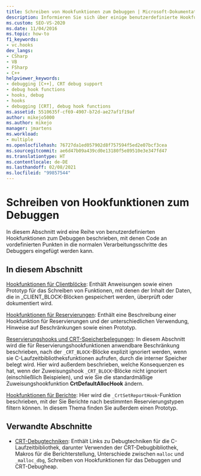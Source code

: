 ```yaml
---
title: Schreiben von Hookfunktionen zum Debuggen | Microsoft-Dokumentation
description: Informieren Sie sich über einige benutzerdefinierte Hookfunktionen zum Debuggen, die Sie schreiben können, um Ihren Code an vordefinierten Punkten innerhalb des normalen Verarbeitungsablaufs des Debuggers einzufügen.
ms.custom: SEO-VS-2020
ms.date: 11/04/2016
ms.topic: how-to
f1_keywords:
- vc.hooks
dev_langs:
- CSharp
- VB
- FSharp
- C++
helpviewer_keywords:
- debugging [C++], CRT debug support
- debug hook functions
- hooks, debug
- hooks
- debugging [CRT], debug hook functions
ms.assetid: 5510635f-cf69-4907-b72d-ae27af1f19af
author: mikejo5000
ms.author: mikejo
manager: jmartens
ms.workload:
- multiple
ms.openlocfilehash: 76727da1ed057902d8f757594f5ed2e07bcf3cea
ms.sourcegitcommit: ae6d47b09a439cd0e13180f5e89510e3e347fd47
ms.translationtype: HT
ms.contentlocale: de-DE
ms.lasthandoff: 02/08/2021
ms.locfileid: "99857544"
---
```

# <a name="debug-hook-function-writing"></a>Schreiben von Hookfunktionen zum Debuggen
In diesem Abschnitt wird eine Reihe von benutzerdefinierten Hookfunktionen zum Debuggen beschrieben, mit denen Code an vordefinierten Punkten in die normalen Verarbeitungsschritte des Debuggers eingefügt werden kann.

## <a name="in-this-section"></a>In diesem Abschnitt
 [Hookfunktionen für Clientblöcke](../debugger/client-block-hook-functions.md): Enthält Anweisungen sowie einen Prototyp für das Schreiben von Funktionen, mit denen der Inhalt der Daten, die in _CLIENT_BLOCK-Blöcken gespeichert werden, überprüft oder dokumentiert wird.

 [Hookfunktionen für Reservierungen](../debugger/allocation-hook-functions.md): Enthält eine Beschreibung einer Hookfunktion für Reservierungen und der unterschiedlichen Verwendung, Hinweise auf Beschränkungen sowie einen Prototyp.

 [Reservierungshooks und CRT-Speicherbelegungen](../debugger/allocation-hooks-and-c-run-time-memory-allocations.md): In diesem Abschnitt wird die für Reservierungshookfunktionen anwendbare Beschränkung beschrieben, nach der `_CRT_BLOCK`-Blöcke explizit ignoriert werden, wenn sie C-Laufzeitbibliotheksfunktionen aufrufen, durch die interner Speicher belegt wird. Hier wird außerdem beschrieben, welche Konsequenzen es hat, wenn der Zuweisungshook `_CRT_BLOCK`-Blöcke nicht ignoriert (einschließlich Beispielen), und wie Sie die standardmäßige Zuweisungshookfunktion **CrtDefaultAllocHook** ändern.

 [Hookfunktionen für Berichte](../debugger/report-hook-functions.md): Hier wird die `_CrtSetReportHook`-Funktion beschrieben, mit der Sie Berichte nach bestimmten Reservierungstypen filtern können. In diesem Thema finden Sie außerdem einen Prototyp.

## <a name="related-sections"></a>Verwandte Abschnitte

- [CRT-Debugtechniken](../debugger/crt-debugging-techniques.md): Enthält Links zu Debugtechniken für die C-Laufzeitbibliothek, darunter Verwenden der CRT-Debugbibliothek, Makros für die Berichterstellung, Unterschiede zwischen `malloc` und `_malloc_dbg`, Schreiben von Hookfunktionen für das Debuggen und CRT-Debugheap.